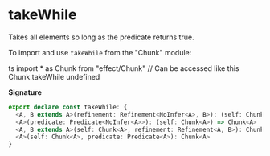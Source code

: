 # takeWhile

Takes all elements so long as the predicate returns true.

To import and use `takeWhile` from the "Chunk" module:

ts
import \* as Chunk from "effect/Chunk"
// Can be accessed like this
Chunk.takeWhile
undefined

**Signature**

```ts
export declare const takeWhile: {
  <A, B extends A>(refinement: Refinement<NoInfer<A>, B>): (self: Chunk<A>) => Chunk<B>
  <A>(predicate: Predicate<NoInfer<A>>): (self: Chunk<A>) => Chunk<A>
  <A, B extends A>(self: Chunk<A>, refinement: Refinement<A, B>): Chunk<B>
  <A>(self: Chunk<A>, predicate: Predicate<A>): Chunk<A>
}
```
